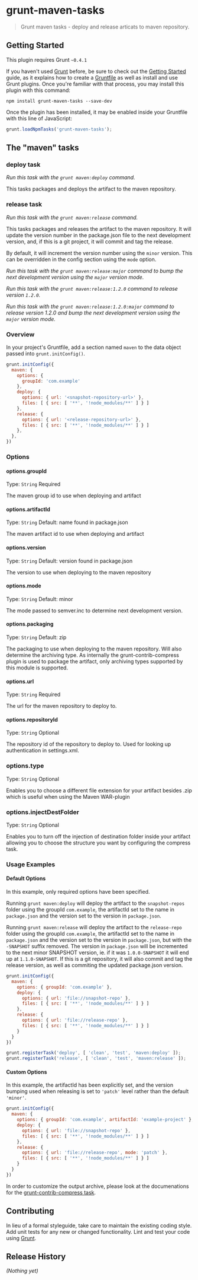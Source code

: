 # grunt-maven-tasks

> Grunt maven tasks - deploy and release articats to maven repository.

## Getting Started
This plugin requires Grunt `~0.4.1`

If you haven't used [Grunt](http://gruntjs.com/) before, be sure to check out the [Getting Started](http://gruntjs.com/getting-started) guide, as it explains how to create a [Gruntfile](http://gruntjs.com/sample-gruntfile) as well as install and use Grunt plugins. Once you're familiar with that process, you may install this plugin with this command:

```shell
npm install grunt-maven-tasks --save-dev
```

Once the plugin has been installed, it may be enabled inside your Gruntfile with this line of JavaScript:

```js
grunt.loadNpmTasks('grunt-maven-tasks');
```

## The "maven" tasks

### deploy task

_Run this task with the `grunt maven:deploy` command._

This tasks packages and deploys the artifact to the maven repository.

### release task

_Run this task with the `grunt maven:release` command._

This tasks packages and releases the artifact to the maven repository. It will update the version number in the package.json file to the next development version, and, if this is a git project, it will commit and tag the release.  

By default, it will increment the version number using the `minor` version. This can be overridden in the config section using the `mode` option.

_Run this task with the `grunt maven:release:major` command to bump the next development version using the `major` version mode._

_Run this task with the `grunt maven:release:1.2.0` command to release version `1.2.0`._

_Run this task with the `grunt maven:release:1.2.0:major` command to release version 1.2.0 and bump the next development version using the `major` version mode._

### Overview
In your project's Gruntfile, add a section named `maven` to the data object passed into `grunt.initConfig()`.

```js
grunt.initConfig({
  maven: {
    options: {
      groupId: 'com.example'
    },
    deploy: {
      options: { url: '<snapshot-repository-url>' },
      files: [ { src: [ '**', '!node_modules/**' ] } ]
    },
    release: {
      options: { url: '<release-repository-url>' },
      files: [ { src: [ '**', '!node_modules/**' ] } ]
    },
  },
})
```

### Options

#### options.groupId
Type: `String`
Required

The maven group id to use when deploying and artifact

#### options.artifactId
Type: `String`
Default: name found in package.json

The maven artifact id to use when deploying and artifact

#### options.version
Type: `String`
Default: version found in package.json

The version to use when deploying to the maven repository

#### options.mode
Type: `String`
Default: minor

The mode passed to semver.inc to determine next development version.

#### options.packaging
Type: `String`
Default: zip

The packaging to use when deploying to the maven repository. Will also
determine the archiving type. As internally the grunt-contrib-compress
plugin is used to package the artifact, only archiving types supported
by this module is supported.

#### options.url
Type: `String`
Required

The url for the maven repository to deploy to.

#### options.repositoryId
Type: `String`
Optional

The repository id of the repository to deploy to. Used for looking up authentication in settings.xml.

### options.type
Type: `String`
Optional

Enables you to choose a different file extension for your artifact besides .zip which is useful when using the Maven WAR-plugin

### options.injectDestFolder
Type: `String`
Optional

Enables you to turn off the injection of destination folder inside your artifact allowing you to choose the structure you want by configuring the compress task.

### Usage Examples

#### Default Options
In this example, only required options have been specified.

Running `grunt maven:deploy` will deploy the artifact to the `snapshot-repos` folder using the groupId `com.example`, the artifactId set to the name in `package.json` and the version set to the version in `package.json`.

Running `grunt maven:release` will deploy the artifact to the `release-repo` folder using the groupId `com.example`, the artifactId set to the name in `package.json` and the version set to the version in `package.json`, but with the `-SNAPSHOT` suffix removed. The version in `package.json` will be incremented to the next minor SNAPSHOT version, ie. if it was `1.0.0-SNAPSHOT` it will end up at `1.1.0-SNAPSHOT`. If this is a git repository, it will also commit and tag the release version, as well as commiting the updated package.json version.

```js
grunt.initConfig({
  maven: {
    options: { groupId: 'com.example' },
    deploy: {
      options: { url: 'file://snapshot-repo' },
      files: [ { src: [ '**', '!node_modules/**' ] } ]
    },
    release: {
      options: { url: 'file://release-repo' },
      files: [ { src: [ '**', '!node_modules/**' ] } ]
    }
  }
})

grunt.registerTask('deploy', [ 'clean', 'test', 'maven:deploy' ]);
grunt.registerTask('release', [ 'clean', 'test', 'maven:release' ]);
```

#### Custom Options
In this example, the artifactId has been explicitly set, and the version bumping used when releasing is set to `'patch'` level rather than the default `'minor'`.

```js
grunt.initConfig({
  maven: {
    options: { groupId: 'com.example', artifactId: 'example-project' },
    deploy: {
      options: { url: 'file://snapshot-repo' },
      files: [ { src: [ '**', '!node_modules/**' ] } ]
    },
    release: {
      options: { url: 'file://release-repo', mode: 'patch' },
      files: [ { src: [ '**', '!node_modules/**' ] } ]
    }
  }
})
```

In order to customize the output archive, please look at the documenations for the [grunt-contrib-compress task](https://github.com/gruntjs/grunt-contrib-compress).

## Contributing
In lieu of a formal styleguide, take care to maintain the existing coding style. Add unit tests for any new or changed functionality. Lint and test your code using [Grunt](http://gruntjs.com/).

## Release History
_(Nothing yet)_
